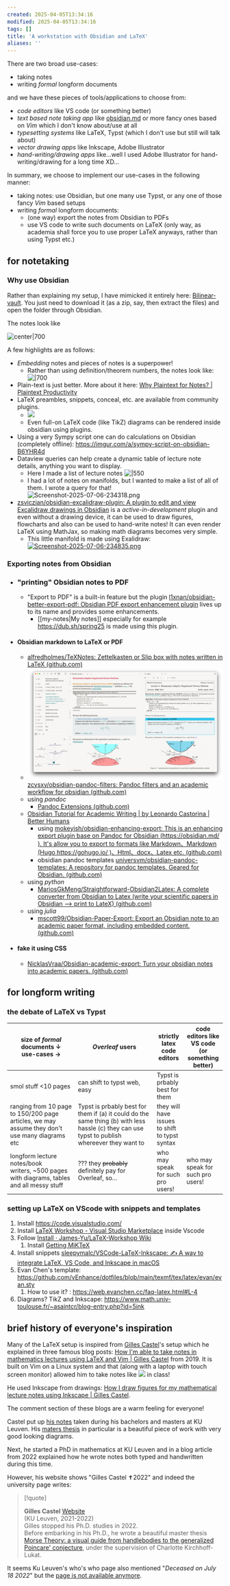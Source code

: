 ```yaml
---
created: 2025-04-05T13:34:16
modified: 2025-04-05T13:34:16
tags: []
title: 'A workstation with Obsidian and LaTeX'
aliases: '' 
---
```


There are two broad use-cases:

- taking notes
- writing *formal* longform documents

and we have these pieces of tools/applications to choose from:

- *code editors* like VS code (or something better)
- *text based note taking app* like [obsidian.md](https:\\obsidian.md) or more fancy ones based on *Vim* which I don't know about/use at all
- *typesetting systems* like LaTeX, Typst (which I don't use but still will talk about)
- *vector drawing apps* like Inkscape, Adobe Illustrator
- *hand-writing/drawing apps* like...well I used Adobe Illustrator for hand-writing/drawing for a long time XD...

In summary, we choose to implement our use-cases in the following manner:

- taking notes: use Obsidian, but one many use Typst, or any one of those fancy *Vim* based setups
- writing *formal* longform documents: 
	- (one way) export the notes from Obsidian to PDFs
	- use VS code to write such documents on LaTeX (only way, as academia shall force you to use proper LaTeX anyways, rather than using Typst etc.)


## for notetaking


### Why use Obsidian

Rather than explaining my setup, I have mimicked it entirely here: [Bilinear-vault](https://github.com/rupadarshiray/Bilinear-vault). You just need to download it (as a zip, say, then extract the files) and open the folder through Obsidian. 

The notes look like 

![center|700](https://i.imgur.com/7NQ8kKa.png)



A few highlights are as follows:

- *Embedding* notes and pieces of notes is a superpower!
	- Rather than using definition/theorem numbers, the notes look like: ![|700](https://i.imgur.com/EpR95Ap.png)
- Plain-text is just better. More about it here: [Why Plaintext for Notes? | Plaintext Productivity](https://plaintext-productivity.net/2-01-why-plaintext-for-notes.html)
- LaTeX preambles, snippets, conceal, etc. are available from community plugins.
	- ![](https://raw.githubusercontent.com/artisticat1/obsidian-latex-suite/main/gifs/demo.gif)
	- Even full-on LaTeX code (like TikZ) diagrams can be rendered inside obsidian using plugins.
- Using a very Sympy script one can do calculations on Obsidian (completely offline): https://imgur.com/a/sympy-script-on-obsidian-B6YHR4d
- Dataview queries can help create a dynamic table of lecture note details, anything you want to display.
	- Here I made a list of lecture notes ![|550](https://i.imgur.com/o4AdbO1.png)
	- I had a lot of notes on manifolds, but I wanted to make a list of all of them. I wrote a query for that! ![Screenshot-2025-07-06-234318.png](https://i.postimg.cc/c1t4ZZcT/Screenshot-2025-07-06-234318.png)
- [zsviczian/obsidian-excalidraw-plugin: A plugin to edit and view Excalidraw drawings in Obsidian](https://github.com/zsviczian/obsidian-excalidraw-plugin) is a *active-in-development* plugin and even without a drawing device, it can be used to draw figures, flowcharts and also can be used to hand-write notes! It can even render LaTeX using MathJax, so making math diagrams becomes very simple.
	- This little manifold is made using Exalidraw: [![Screenshot-2025-07-06-234835.png](https://i.postimg.cc/2y1qNZSx/Screenshot-2025-07-06-234835.png)](https://postimg.cc/9wjXGzT4)
### Exporting notes from Obsidian


- ### "printing" Obsidian notes to PDF
	- "Export to PDF" is a built-in feature but the plugin [l1xnan/obsidian-better-export-pdf: Obsidian PDF export enhancement plugin](https://github.com/l1xnan/obsidian-better-export-pdf) lives up to its name and provides some enhancements.
		- [[my-notes|My notes]] especially for example https://dub.sh/spring25 is made using this plugin.
- #### Obsidian markdown to LaTeX or PDF
	- [alfredholmes/TeXNotes: Zettelkasten or Slip box with notes written in LaTeX (github.com)](https://github.com/alfredholmes/TeXNotes)
	- ![](https://raw.githubusercontent.com/zcysxy/figurebed/master/img/obsidian-pandoc.png) [zcysxy/obsidian-pandoc-filters: Pandoc filters and an academic workflow for obsidian (github.com)](https://github.com/zcysxy/obsidian-pandoc-filters)
	- using *pandoc*
		- [Pandoc Extensions (github.com)](https://github.com/pandoc-ext)
	- [Obsidian Tutorial for Academic Writing | by Leonardo Castorina | Better Humans](https://betterhumans.pub/obsidian-tutorial-for-academic-writing-87b038060522#de53)
		- using [mokeyish/obsidian-enhancing-export: This is an enhancing export plugin base on Pandoc for Obsidian (https://obsidian.md/ ). It's allow you to export to formats like Markdown、Markdown (Hugo https://gohugo.io/ )、Html、docx、Latex etc. (github.com)](https://github.com/mokeyish/obsidian-enhancing-export)
		- obsidian pandoc templates [universvm/obsidian-pandoc-templates: A repository for pandoc templates. Geared for Obsidian. (github.com)](https://github.com/universvm/obsidian-pandoc-templates)
	- using *python*
		- [MariosGkMeng/Straightforward-Obsidian2Latex: A complete converter from Obsidian to Latex (write your scientific papers in Obsidian --> print to LateX) (github.com)](https://github.com/MariosGkMeng/Straightforward-Obsidian2Latex)
	- using *julia*
		- [mscott99/Obsidian-Paper-Export: Export an Obsidian note to an academic paper format, including embedded content. (github.com)](https://github.com/mscott99/Obsidian-Paper-Export)
- #### fake it using CSS
	- [NicklasVraa/Obsidian-academic-export: Turn your obsidian notes into academic papers. (github.com)](https://github.com/NicklasVraa/Obsidian-academic-export?tab=readme-ov-file)

## for longform writing

### the debate of LaTeX vs Typst



| size of *formal* documents $\downarrow$ <br> use-cases $\rightarrow$                          | *Overleaf* users                                                                                                                               | strictly latex code editors                    | code editors like VS code (or something better) |
| --------------------------------------------------------------------------------------------- | ---------------------------------------------------------------------------------------------------------------------------------------------- | ---------------------------------------------- | ----------------------------------------------- |
| smol stuff <10 pages<br>                                                                      | can shift to typst web, easy                                                                                                                   | Typst is prbably best for them                 |                                                 |
| ranging from 10 page to 150/200 page articles, we may assume they don't use many diagrams etc | Typst is prbably best for them if (a) it could do the same thing (b) with less hassle (c) they can use typst to publish whereever they want to | they will have issues to shift to typst syntax |                                                 |
| longform lecture notes/book writers, ~500 pages with diagrams, tables and all messy stuff     | ??? they ~~probably~~ definitely pay for Overleaf, so...                                                                                       | who may speak for such pro users!              | who may speak for such pro users!               |

### setting up LaTeX on VScode with snippets and templates

1. Install https://code.visualstudio.com/
2. Install [LaTeX Workshop - Visual Studio Marketplace](https://marketplace.visualstudio.com/items?itemName=James-Yu.latex-workshop) inside Vscode
3. Follow [Install · James-Yu/LaTeX-Workshop Wiki](https://github.com/James-Yu/LaTeX-Workshop/wiki/Install)
	1. Install [Getting MiKTeX](https://miktex.org/download)
4. Install snippets [sleepymalc/VSCode-LaTeX-Inkscape: ✍ A way to integrate LaTeX, VS Code, and Inkscape in macOS](https://github.com/sleepymalc/VSCode-LaTeX-Inkscape)
5. Evan Chen's template: https://github.com/vEnhance/dotfiles/blob/main/texmf/tex/latex/evan/evan.sty
	1. How to use it? : https://web.evanchen.cc/faq-latex.html#L-4
6. Diagrams? TikZ and Inkscape: https://www.math.univ-toulouse.fr/~asaintcr/blog-entry.php?id=5ink

## brief history of everyone's inspiration



Many of the LaTeX setup is inspired from [Gilles Castel](https://castel.dev/)'s setup which he explained in three famous blog posts: [How I'm able to take notes in mathematics lectures using LaTeX and Vim | Gilles Castel](https://castel.dev/post/lecture-notes-1/) from 2019. It is built on Vim on a Linux system and that (along with a laptop with touch screen monitor) allowed him to take notes like ![](https://castel.dev/static/cb323a2ec665d98f93f78e13d3972e0e/73116/ca3.png) in class!

He used Inkscape from drawings: [How I draw figures for my mathematical lecture notes using Inkscape | Gilles Castel](https://castel.dev/post/lecture-notes-2/).

The comment section of these blogs are a warm feeling for everyone!

Castel put up [his notes](https://castel.dev/notes) taken during his bachelors and masters at KU Leuven. His [maters thesis](https://github.com/gillescastel/masterthesis) in particular is a beautiful piece of work with very good looking diagrams.

Next, he started a PhD in mathematics at KU Leuven and in a blog article from 2022 explained how he wrote notes both typed and handwritten during this time.

However, his website shows "Gilles Castel ✝2022" and indeed the university page writes:

> [!quote]
> 
> **Gilles Castel** [Website](https://castel.dev/)  
>  (KU Leuven, 2021-2022)  
>  Gilles stopped his Ph.D. studies in 2022.  
>  Before embarking in his Ph.D., he wrote a beautiful master thesis [Morse Theory: a visual guide from handlebodies to the generalized Poincare' conjecture](https://perswww.kuleuven.be/~u0096206/students/GillesMasterThesis.pdf), under the supervision of Charlotte Kirchhoff-Lukat.

 It seems Ku Leuven's who's who page also mentioned "*Deceased on July 18 2022*" but the [page is not available anymore](https://www.kuleuven.be/wieiswie/nl/person/00131443).